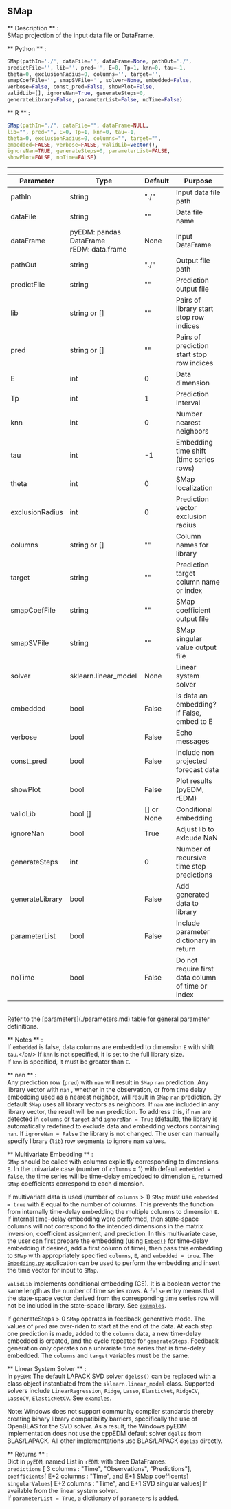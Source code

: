 ## <function> SMap </function> 
** Description **  :   
SMap projection of the input data file or DataFrame.

** Python **  :   
```python
SMap(pathIn='./', dataFile='', dataFrame=None, pathOut='./',
predictFile='', lib='', pred='', E=0, Tp=1, knn=0, tau=-1,
theta=0, exclusionRadius=0, columns='', target='',
smapCoefFile='', smapSVFile='', solver=None, embedded=False,
verbose=False, const_pred=False, showPlot=False,
validLib=[], ignoreNan=True, generateSteps=0,
generateLibrary=False, parameterList=False, noTime=False)
```

** R **  :   
```R
SMap(pathIn="./", dataFile="", dataFrame=NULL,
lib="", pred="", E=0, Tp=1, knn=0, tau=-1,
theta=0, exclusionRadius=0, columns="", target="", 
embedded=FALSE, verbose=FALSE, validLib=vector(), 
ignoreNan=TRUE, generateSteps=0, parameterList=FALSE, 
showPlot=FALSE, noTime=FALSE) 
```

---

| Parameter | Type | Default | Purpose |
| --------- | ---- | ------- | ------- |
| pathIn    | string | "./"  | Input data file path | 
| dataFile  | string | ""    | Data file name | 
| dataFrame | pyEDM: pandas DataFrame<br/>rEDM: data.frame | None |Input DataFrame|
| pathOut   | string | "./"  | Output file path | 
| predictFile | string | ""  | Prediction output file | 
| lib   | string or [] | ""  | Pairs of library start stop row indices |
| pred  | string or [] | ""  | Pairs of prediction start stop row indices |
| E         | int    | 0     | Data dimension | 
| Tp        | int    | 1     | Prediction Interval | 
| knn       | int    | 0     | Number nearest neighbors | 
| tau       | int    | -1    | Embedding time shift (time series rows) | 
| theta     | int    | 0     | SMap localization | 
| exclusionRadius | int | 0  | Prediction vector exclusion radius |
| columns | string or []| "" | Column names for library | 
| target    | string | ""    | Prediction target column name or index |
| smapCoefFile | string | ""    | SMap coefficient output file |
| smapSVFile | string | ""    | SMap singular value output file |
| solver    | sklearn.linear_model | None | Linear system solver |
| embedded  | bool   | False | Is data an embedding? If False, embed to E |
| verbose   | bool   | False | Echo messages |
| const\_pred| bool  | False | Include non projected forecast data |
| showPlot  | bool   | False | Plot results (pyEDM, rEDM) |
| validLib  | bool [] | [] or None | Conditional embedding |
| ignoreNan | bool   | True | Adjust lib to exlcude NaN |
| generateSteps | int  | 0     | Number of recursive time step predictions | 
| generateLibrary | bool | False | Add generated data to library | 
| parameterList | bool | False | Include parameter dictionary in return    |
| noTime    | bool | False | Do not require first data column of time or index |

<br/>
Refer to the [parameters](./parameters.md) table for general parameter definitions.

** Notes ** :   
If `embedded` is false, data columns are embedded to dimension `E` with shift `tau`.</br/>
If `knn` is not specified, it is set to the full library size.<br/>
If `knn` is specified, it must be greater than `E`.<br/>

** nan ** :   
Any prediction row (`pred`) with `nan` will result in `SMap` `nan` prediction. Any library vector with `nan` , whether in the observation, or from time delay embedding used as a nearest neighbor, will result in `SMap` `nan` prediction. By default `SMap` uses all library vectors as neighbors. If `nan` are included in any library vector, the result will be `nan` prediction. To address this, if `nan` are detected in `columns` or `target` and `ignoreNan = True` (default), the library is automatically redefined to exclude data and embedding vectors containing `nan`. If `ignoreNan = False` the library is not changed. The user can manually specify library (`lib`) row segments to ignore nan values.

** Multivariate Embedding ** :   
`SMap` should be called with columns explicitly corresponding to dimensions `E`. In the univariate case (number of `columns` = 1) with default `embedded = false`, the time series will be time-delay embedded to dimension `E`, returned `SMap` coefficients correspond to each dimension. 

If multivariate data is used (number of `columns` > 1) `SMap`
must use `embedded = true` with `E` equal to the number of columns.
This prevents the function from internally time-delay embedding the
multiple columns to dimension `E`.  If internal time-delay embedding
were performed, then state-space columns will not correspond to the
intended dimensions in the matrix inversion, coefficient assignment,
and prediction.  In this multivariate case, the user can first prepare
the embedding (using [`Embed()`](../edm_functions/#embed) for time-delay
embedding if desired, add a first column of time), then pass this embedding 
to `SMap` with appropriately specified `columns`, `E`, and `embedded = true`.
The [`Embedding.py`](https://github.com/SugiharaLab/pyEDM/blob/master/pyEDM/etc/apps/Embedding.py) application can be used to perform the embedding and
insert the time vector for input to `SMap`.


`validLib` implements conditional embedding (CE). It is a boolean vector the same length as the number of time series rows. A `false` entry means that the state-space vector derived from the corresponding time series row will not be included in the state-space library. See [`examples`](./cond_emb_demo.ipynb).

If generateSteps > 0 `SMap` operates in feedback generative mode. The values of `pred` are over-riden to start at the end of the data. At each step one prediction is made, added to the `columns` data, a new time-delay embedded is created, and the cycle repeated for `generateSteps`. Feedback generation only operates on a univariate time series that is time-delay embedded. The `columns` and `target` variables must be the same.

** Linear System Solver ** :   
In `pyEDM`: The default LAPACK SVD solver `dgelss()` can be replaced with
a class object instantiated from the `sklearn.linear_model` class.
Supported solvers include `LinearRegression`, `Ridge`, `Lasso`,
`ElasticNet`, `RidgeCV`, `LassoCV`, `ElasticNetCV`. 
See [`examples`](./solvers_demo.ipynb).

Note: Windows does not support community compiler standards thereby creating binary library compatibility barriers, specifically the use of OpenBLAS for the SVD solver. As a result, the Windows pyEDM implementation does not use the cppEDM default solver `dgelss` from BLAS/LAPACK. All other implementations use BLAS/LAPACK `dgelss` directly.

** Returns **  :   
Dict in `pyEDM`, named List in `rEDM`: with three DataFrames:<br/>
`predictions` [ 3 columns : "Time", "Observations", "Predictions"],<br/>
`coefficients`[ E+2 columns : "Time", and E+1 SMap coefficents]<br/>
`singularValues`[ E+2 columns : "Time", and E+1 SVD singular values] If available from the linear system solver.<br/>
If `parameterList = True`, a dictionary of `parameters` is added.
